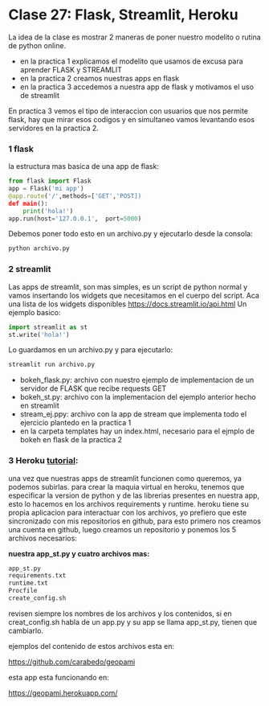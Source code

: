 # Clase 27: Flask, Streamlit, Heroku

La idea de la clase es mostrar 2 maneras de poner nuestro modelito o rutina de python online.

* en la practica 1 explicamos el modelito que usamos de excusa para aprender FLASK y STREAMLIT
* en la practica 2 creamos nuestras apps en flask 
* en la practica 3 accedemos a nuestra app de flask y motivamos el uso de streamlit

En practica 3 vemos el tipo de interaccion con usuarios que nos permite flask, hay que mirar esos codigos y en simultaneo vamos levantando esos servidores en la practica 2.

### 1 flask

la estructura mas basica de una app de flask:

```python
from flask import Flask
app = Flask('mi app')
@app.route('/',methods=['GET','POST])
def main():
    print('hola!')
app.run(host='127.0.0.1',  port=5000)
```
Debemos poner todo esto en un archivo.py y ejecutarlo desde la consola:

```bash
python archivo.py
``` 

### 2 streamlit
Las apps de streamlit, son mas simples, es un script de python normal y vamos insertando los widgets que necesitamos en el cuerpo del script. Aca una lista de los widgets disponibles https://docs.streamlit.io/api.html
Un ejemplo basico:

```python
import streamlit as st
st.write('hola!')
```
Lo guardamos en un archivo.py y para ejecutarlo:

```bash
streamlit run archivo.py
``` 


* bokeh_flask.py: archivo con nuestro ejemplo de implementacion de un servidor de FLASK que recibe requests GET
* bokeh_st.py: archivo con la implementacion del ejemplo anterior hecho en streamlit
* stream_ej.ppy: archivo con la app de stream que implementa todo el ejercicio plantedo en la practica 1
* en la carpeta templates hay un index.html, necesario para el ejmplo de bokeh en flask de la practica 2




### 3 Heroku [tutorial](https://github.com/carabedo/flask_streamlit/blob/master/Heroku.pdf): 

una vez que nuestras apps de streamlit funcionen como queremos, ya podemos subirlas. para crear la maquia virtual en heroku, tenemos que especificar la version de python y de las librerias presentes en nuestra app, esto lo hacemos en los archivos requirements y runtime. heroku tiene su propia aplicacion para interactuar con los archivos, yo prefiero que este sincronizado con mis repositorios en github, para esto primero nos creamos una cuenta en github, luego creamos un repositorio y ponemos los 5 archivos necesarios:

**nuestra app_st.py y cuatro archivos mas:**


```bash
app_st.py
requirements.txt
runtime.txt
Procfile
create_config.sh
``` 
revisen siempre los nombres de los archivos y los contenidos, si en creat_config.sh habla de un app.py y su app se llama app_st.py, tienen que cambiarlo.


ejemplos del contenido de estos archivos esta en:

https://github.com/carabedo/geopami

esta app esta funcionando en:

https://geopami.herokuapp.com/
